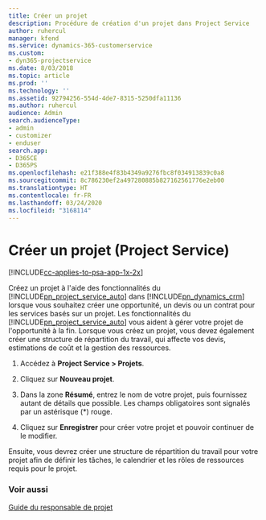 ```yaml
---
title: Créer un projet
description: Procédure de création d'un projet dans Project Service
author: ruhercul
manager: kfend
ms.service: dynamics-365-customerservice
ms.custom:
- dyn365-projectservice
ms.date: 8/03/2018
ms.topic: article
ms.prod: ''
ms.technology: ''
ms.assetid: 92794256-554d-4de7-8315-5250dfa11136
ms.author: ruhercul
audience: Admin
search.audienceType:
- admin
- customizer
- enduser
search.app:
- D365CE
- D365PS
ms.openlocfilehash: e21f388e4f83b4349a9276fbc8f034913839c0a8
ms.sourcegitcommit: 8c786230ef2a497280885b827162561776e2eb00
ms.translationtype: HT
ms.contentlocale: fr-FR
ms.lasthandoff: 03/24/2020
ms.locfileid: "3168114"
---
```

# <a name="create-a-project-project-service"></a>Créer un projet (Project Service)

[!INCLUDE[cc-applies-to-psa-app-1x-2x](../includes/cc-applies-to-psa-app-1x-2x.md)]

Créez un projet à l'aide des fonctionnalités du [!INCLUDE[pn_project_service_auto](../includes/pn-project-service-auto.md)] dans [!INCLUDE[pn_dynamics_crm](../includes/pn-dynamics-crm.md)] lorsque vous souhaitez créer une opportunité, un devis ou un contrat pour les services basés sur un projet. Les fonctionnalités du [!INCLUDE[pn_project_service_auto](../includes/pn-project-service-auto.md)] vous aident à gérer votre projet de l'opportunité à la fin. Lorsque vous créez un projet, vous devez également créer une structure de répartition du travail, qui affecte vos devis, estimations de coût et la gestion des ressources.  
  
1.  Accédez à **Project Service > Projets**.  
  
2.  Cliquez sur **Nouveau projet**.  
  
3.  Dans la zone **Résumé**, entrez le nom de votre projet, puis fournissez autant de détails que possible. Les champs obligatoires sont signalés par un astérisque (*) rouge.  
  
4.  Cliquez sur **Enregistrer** pour créer votre projet et pouvoir continuer de le modifier.  
  
Ensuite, vous devrez créer une structure de répartition du travail pour votre projet afin de définir les tâches, le calendrier et les rôles de ressources requis pour le projet.  
  
### <a name="see-also"></a>Voir aussi  
 [Guide du responsable de projet](../project-service/project-manager-guide.md)
